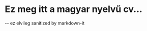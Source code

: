 # Ez meg itt a magyar nyelvű cv...



<script>alert("sdaasd")</script> -- ez elvileg sanitized by markdown-it